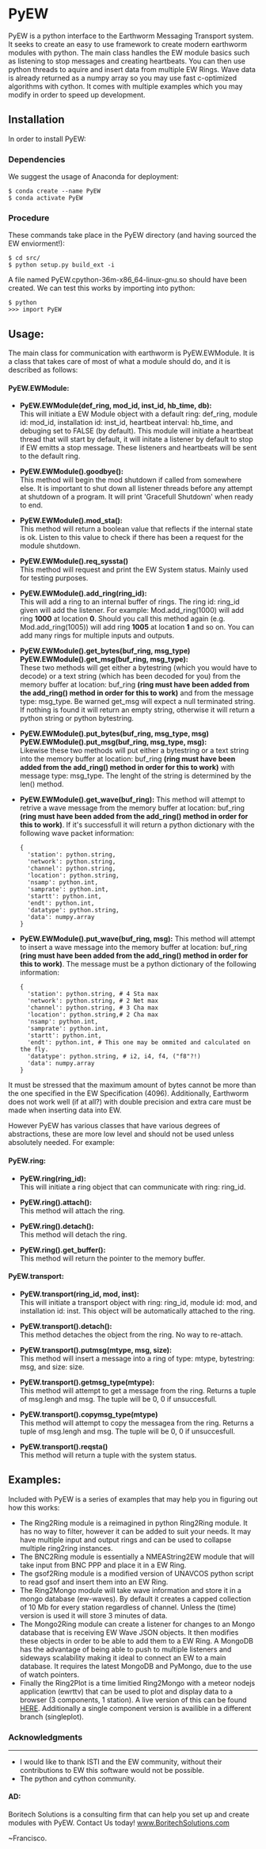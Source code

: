 # PyEW

PyEW is a python interface to the Earthworm Messaging Transport system. It seeks to create an easy to use framework to create modern earthworm modules with python. The main class handles the EW module basics such as listening to stop messages and creating heartbeats. You can then use python threads to aquire and insert data from multiple EW Rings. Wave data is already returned as a numpy array so you may use fast c-optimized algorithms with cython. It comes with multiple examples which you may modify in order to speed up development.

## Installation

In order to install PyEW:

### Dependencies

We suggest the usage of Anaconda for deployment:

    $ conda create --name PyEW
    $ conda activate PyEW

### Procedure

These commands take place in the PyEW directory (and having sourced the EW enviorment!):

    $ cd src/
    $ python setup.py build_ext -i

A file named PyEW.cpython-36m-x86_64-linux-gnu.so should have been created.
We can test this works by importing into python:

    $ python
    >>> import PyEW

## Usage:

The main class for communication with earthworm is PyEW.EWModule. It is a class that takes care of most of what a module should do, and it is described as follows:

#### PyEW.EWModule:
  * **PyEW.EWModule(def_ring, mod_id, inst_id, hb_time, db):**  
  This will initiate a EW Module object with a default ring: def_ring, module id: mod_id, installation id: inst_id, heartbeat interval: hb_time, and debuging set to FALSE (by default). This module will initiate a heartbeat thread that will start by default, it will initate a listener by default to stop if EW emitts a stop message. These listeners and heartbeats will be sent to the default ring.
  
  * **PyEW.EWModule().goodbye():**  
  This method will begin the mod shutdown if called from somewhere else. It is important to shut down all listener threads before any attempt at shutdown of a program. It will print 'Gracefull Shutdown' when ready to end.
  
  * **PyEW.EWModule().mod_sta():**  
  This method will return a boolean value that reflects if the internal state is ok. Listen to this value to check if there has been a request for the module shutdown.
  
  * **PyEW.EWModule().req_syssta()**  
  This method will request and print the EW System status. Mainly used for testing purposes.
  
  * **PyEW.EWModule().add_ring(ring_id):**  
  This will add a ring to an internal buffer of rings. The ring id: ring_id given will add the listener. For example: Mod.add_ring(1000) will add ring **1000** at location **0**. Should you call this method again (e.g. Mod.add_ring(1005)) will add ring **1005** at location **1** and so on. You can add many rings for multiple inputs and outputs.
  
  * **PyEW.EWModule().get_bytes(buf_ring, msg_type)  
  PyEW.EWModule().get_msg(buf_ring, msg_type):**  
  These two methods will get either a bytestring (which you would have to decode) or a text string (which has been decoded for you) from the memory buffer at location: buf_ring __(ring must have been added from the add_ring() method in order for this to work)__ and from the message type: msg_type. Be warned get_msg will expect a null terminated string. If nothing is found it will return an empty string, otherwise it will return a python string or python bytestring.
  
  * **PyEW.EWModule().put_bytes(buf_ring, msg_type, msg)  
  PyEW.EWModule().put_msg(buf_ring, msg_type, msg):**  
  Likewise these two methods will put either a bytestring or a text string into the memory buffer at location: buf_ring __(ring must have been added from the add_ring() method in order for this to work)__ with message type: msg_type. The lenght of the string is determined by the len() method.
  
  * **PyEW.EWModule().get_wave(buf_ring):**
  This method will attempt to retrive a wave message from the memory buffer at location: buf_ring __(ring must have been added from the add_ring() method in order for this to work)__. If it's successfull it will return a python dictionary with the following wave packet information:  
  
        {
          'station': python.string,
          'network': python.string,
          'channel': python.string,
          'location': python.string,
          'nsamp': python.int,
          'samprate': python.int,
          'startt': python.int,
          'endt': python.int,
          'datatype': python.string,
          'data': numpy.array
        }
        
  * **PyEW.EWModule().put_wave(buf_ring, msg):**
  This method will attempt to insert a wave message into the memory buffer at location: buf_ring __(ring must have been added from the add_ring() method in order for this to work)__. The message must be a python dictionary of the following information:  
  
        {
          'station': python.string, # 4 Sta max 
          'network': python.string, # 2 Net max
          'channel': python.string, # 3 Cha max
          'location': python.string,# 2 Cha max
          'nsamp': python.int,
          'samprate': python.int,
          'startt': python.int,
          'endt': python.int, # This one may be ommited and calculated on the fly.
          'datatype': python.string, # i2, i4, f4, ("f8"?!)
          'data': numpy.array
        }
  It must be stressed that the maximum amount of bytes cannot be more than the one specified in the EW Specification (4096). Additionally, Earthworm does not work well (if at all?) with double precision and extra care must be made when inserting data into EW.
  
 However PyEW has various classes that have various degrees of abstractions, these are more low level and should not be used unless absolutely needed. For example:

#### PyEW.ring:
  * **PyEW.ring(ring_id):**  
  This will initiate a ring object that can communicate with ring: ring_id.
  
  * **PyEW.ring().attach():**  
  This method will attach the ring.
  
  * **PyEW.ring().detach():**  
  This method will detach the ring.
  
  * **PyEW.ring().get_buffer():**  
  This method will return the pointer to the memory buffer.
  
#### PyEW.transport:
  * **PyEW.transport(ring_id, mod, inst):**  
  This will initiate a transport object with ring: ring_id, module id: mod, and installation id: inst. This object will be automatically attached to the ring.
  
  * **PyEW.transport().detach():**  
  This method detaches the object from the ring. No way to re-attach.
  
  * **PyEW.transport().putmsg(mtype, msg, size):**  
  This method will insert a message into a ring of type: mtype, bytestring: msg, and size: size.
  
  * **PyEW.transport().getmsg_type(mtype):**  
  This method will attempt to get a message from the ring. Returns a tuple of msg.lengh and msg. The tuple will be 0, 0 if unsuccesfull.
  
  * **PyEW.transport().copymsg_type(mtype)**  
  This method will attempt to copy the messagea from the ring. Returns a tuple of msg.lengh and msg. The tuple will be 0, 0 if unsuccesfull.
  
  * **PyEW.transport().reqsta()**  
  This method will return a tuple with the system status.
  
  
## Examples:
  Included with PyEW is a series of examples that may help you in figuring out how this works:
  * The Ring2Ring module is a reimagined in python Ring2Ring module. It has no way to filter, however it can be added to suit your needs. It may have multiple input and output rings and can be used to collapse multiple ring2ring instances.
  * The BNC2Ring module is essentially a NMEAString2EW module that will take input from BNC PPP and place it in a EW Ring.
  * The gsof2Ring module is a modified version of UNAVCOS python script to read gsof and insert them into an EW Ring.
  * The Ring2Mongo module will take wave information and store it in a mongo database (ew-waves). By default it creates a capped collection of 10 Mb for every station regardless of channel. Unless the (time) version is used it will store 3 minutes of data.
  * The Mongo2Ring module can create a listener for changes to an Mongo database that is receiving EW Wave JSON objects. It then modifies these objects in order to be able to add them to a EW Ring. A MongoDB has the advantage of being able to push to multiple listeners and sideways scalability making it ideal to connect an EW to a main database. It requires the latest MongoDB and PyMongo, due to the use of watch pointers.
  * Finally the Ring2Plot is a time limitied Ring2Mongo with a meteor nodejs application (ewrttv) that can be used to plot and display data to a browser (3 components, 1 station). A live version of this can be found [HERE](http://ewrttv.fran89.com). Additionally a single component version is availible in a different branch (singleplot).
  
### Acknowledgments
-------------------

  * I would like to thank ISTI and the EW community, without their contributions to EW this software would not be possible.
  * The python and cython community.
  
#### AD:
Boritech Solutions is a consulting firm that can help you set up and create modules with PyEW. Contact Us today!
www.BoritechSolutions.com

~Francisco.
  

  

